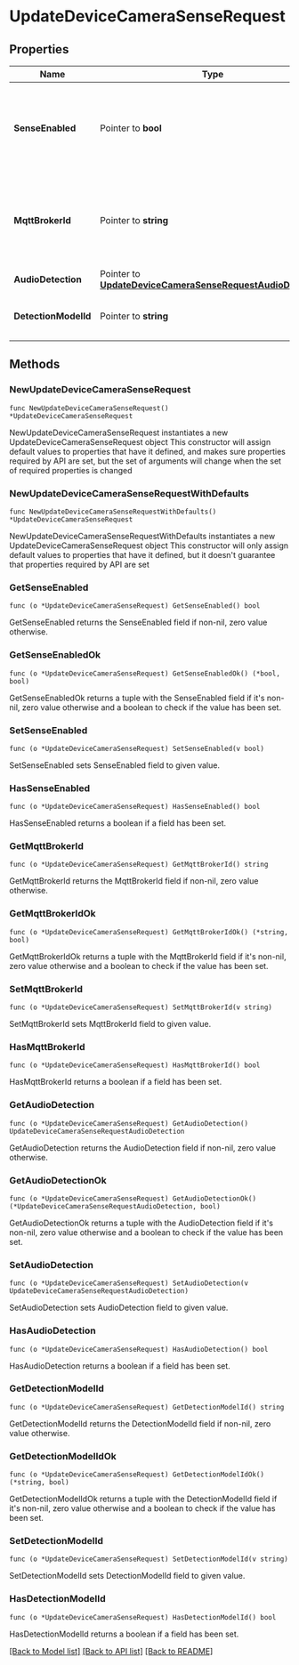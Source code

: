 # UpdateDeviceCameraSenseRequest

## Properties

Name | Type | Description | Notes
------------ | ------------- | ------------- | -------------
**SenseEnabled** | Pointer to **bool** | Boolean indicating if sense(license) is enabled(true) or disabled(false) on the camera | [optional] 
**MqttBrokerId** | Pointer to **string** | The ID of the MQTT broker to be enabled on the camera. A value of null will disable MQTT on the camera | [optional] 
**AudioDetection** | Pointer to [**UpdateDeviceCameraSenseRequestAudioDetection**](UpdateDeviceCameraSenseRequestAudioDetection.md) |  | [optional] 
**DetectionModelId** | Pointer to **string** | The ID of the object detection model | [optional] 

## Methods

### NewUpdateDeviceCameraSenseRequest

`func NewUpdateDeviceCameraSenseRequest() *UpdateDeviceCameraSenseRequest`

NewUpdateDeviceCameraSenseRequest instantiates a new UpdateDeviceCameraSenseRequest object
This constructor will assign default values to properties that have it defined,
and makes sure properties required by API are set, but the set of arguments
will change when the set of required properties is changed

### NewUpdateDeviceCameraSenseRequestWithDefaults

`func NewUpdateDeviceCameraSenseRequestWithDefaults() *UpdateDeviceCameraSenseRequest`

NewUpdateDeviceCameraSenseRequestWithDefaults instantiates a new UpdateDeviceCameraSenseRequest object
This constructor will only assign default values to properties that have it defined,
but it doesn't guarantee that properties required by API are set

### GetSenseEnabled

`func (o *UpdateDeviceCameraSenseRequest) GetSenseEnabled() bool`

GetSenseEnabled returns the SenseEnabled field if non-nil, zero value otherwise.

### GetSenseEnabledOk

`func (o *UpdateDeviceCameraSenseRequest) GetSenseEnabledOk() (*bool, bool)`

GetSenseEnabledOk returns a tuple with the SenseEnabled field if it's non-nil, zero value otherwise
and a boolean to check if the value has been set.

### SetSenseEnabled

`func (o *UpdateDeviceCameraSenseRequest) SetSenseEnabled(v bool)`

SetSenseEnabled sets SenseEnabled field to given value.

### HasSenseEnabled

`func (o *UpdateDeviceCameraSenseRequest) HasSenseEnabled() bool`

HasSenseEnabled returns a boolean if a field has been set.

### GetMqttBrokerId

`func (o *UpdateDeviceCameraSenseRequest) GetMqttBrokerId() string`

GetMqttBrokerId returns the MqttBrokerId field if non-nil, zero value otherwise.

### GetMqttBrokerIdOk

`func (o *UpdateDeviceCameraSenseRequest) GetMqttBrokerIdOk() (*string, bool)`

GetMqttBrokerIdOk returns a tuple with the MqttBrokerId field if it's non-nil, zero value otherwise
and a boolean to check if the value has been set.

### SetMqttBrokerId

`func (o *UpdateDeviceCameraSenseRequest) SetMqttBrokerId(v string)`

SetMqttBrokerId sets MqttBrokerId field to given value.

### HasMqttBrokerId

`func (o *UpdateDeviceCameraSenseRequest) HasMqttBrokerId() bool`

HasMqttBrokerId returns a boolean if a field has been set.

### GetAudioDetection

`func (o *UpdateDeviceCameraSenseRequest) GetAudioDetection() UpdateDeviceCameraSenseRequestAudioDetection`

GetAudioDetection returns the AudioDetection field if non-nil, zero value otherwise.

### GetAudioDetectionOk

`func (o *UpdateDeviceCameraSenseRequest) GetAudioDetectionOk() (*UpdateDeviceCameraSenseRequestAudioDetection, bool)`

GetAudioDetectionOk returns a tuple with the AudioDetection field if it's non-nil, zero value otherwise
and a boolean to check if the value has been set.

### SetAudioDetection

`func (o *UpdateDeviceCameraSenseRequest) SetAudioDetection(v UpdateDeviceCameraSenseRequestAudioDetection)`

SetAudioDetection sets AudioDetection field to given value.

### HasAudioDetection

`func (o *UpdateDeviceCameraSenseRequest) HasAudioDetection() bool`

HasAudioDetection returns a boolean if a field has been set.

### GetDetectionModelId

`func (o *UpdateDeviceCameraSenseRequest) GetDetectionModelId() string`

GetDetectionModelId returns the DetectionModelId field if non-nil, zero value otherwise.

### GetDetectionModelIdOk

`func (o *UpdateDeviceCameraSenseRequest) GetDetectionModelIdOk() (*string, bool)`

GetDetectionModelIdOk returns a tuple with the DetectionModelId field if it's non-nil, zero value otherwise
and a boolean to check if the value has been set.

### SetDetectionModelId

`func (o *UpdateDeviceCameraSenseRequest) SetDetectionModelId(v string)`

SetDetectionModelId sets DetectionModelId field to given value.

### HasDetectionModelId

`func (o *UpdateDeviceCameraSenseRequest) HasDetectionModelId() bool`

HasDetectionModelId returns a boolean if a field has been set.


[[Back to Model list]](../README.md#documentation-for-models) [[Back to API list]](../README.md#documentation-for-api-endpoints) [[Back to README]](../README.md)


